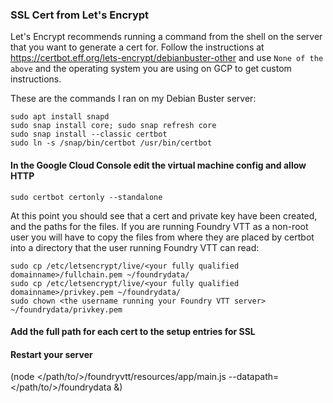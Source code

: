 ### SSL Cert from Let's Encrypt
Let's Encrypt recommends running a command from the shell on the server that you want to
generate a cert for.  Follow the instructions at 
https://certbot.eff.org/lets-encrypt/debianbuster-other and use `None of the above` and 
the operating system you are using on GCP to get custom instructions.

These are the commands I ran on my Debian Buster server:
```
sudo apt install snapd
sudo snap install core; sudo snap refresh core
sudo snap install --classic certbot
sudo ln -s /snap/bin/certbot /usr/bin/certbot
```

#### In the Google Cloud Console edit the virtual machine config and allow HTTP

```
sudo certbot certonly --standalone
```
At this point you should see that a cert and private key have been created, and the 
paths for the files.  If you are running Foundry VTT as a non-root user you will have
to copy the files from where they are placed by certbot into a directory that the user
running Foundry VTT can read:

```
sudo cp /etc/letsencrypt/live/<your fully qualified domainname>/fullchain.pem ~/foundrydata/
sudo cp /etc/letsencrypt/live/<your fully qualified domainname>/privkey.pem ~/foundrydata/
sudo chown <the username running your Foundry VTT server> ~/foundrydata/privkey.pem 
```

#### Add the full path for each cert to the setup entries for SSL

#### Restart your server

(node </path/to/>/foundryvtt/resources/app/main.js --datapath=</path/to/>/foundrydata &)
